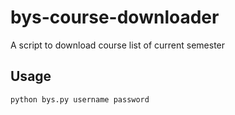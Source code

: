 # bys-course-downloader

A script to download course list of current semester

## Usage
```bash
python bys.py username password
```
